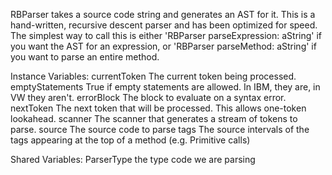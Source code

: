 RBParser takes a source code string and generates an AST for it. This is a hand-written, recursive descent parser and has been optimized for speed. The simplest way to call this is either 'RBParser parseExpression: aString' if you want the AST for an expression, or 'RBParser parseMethod: aString' if you want to parse an entire method.

Instance Variables:
	currentToken	<RBToken>	The current token being processed.
	emptyStatements	<Boolean>	True if empty statements are allowed. In IBM, they are, in VW they aren't.
	errorBlock	<BlockClosure>	The block to evaluate on a syntax error.
	nextToken	<RBToken>	The next token that will be processed. This allows one-token lookahead.
	scanner	<RBScanner>	The scanner that generates a stream of tokens to parse.
	source	<String>	The source code to parse
	tags	<Collection of: Interval>	The source intervals of the tags appearing at the top of a method (e.g. Primitive calls)

Shared Variables:
	ParserType	<Symbol>	the type code we are parsing